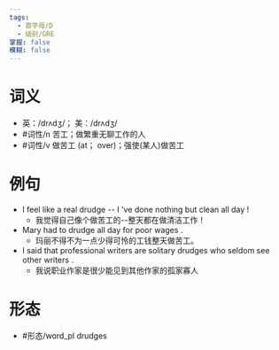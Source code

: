 ```yaml
---
tags:
  - 首字母/D
  - 级别/GRE
掌握: false
模糊: false
---
```

# 词义
- 英：/drʌdʒ/； 美：/drʌdʒ/
- #词性/n  苦工；做繁重无聊工作的人
- #词性/v  做苦工 (at； over)；强使(某人)做苦工
# 例句
- I feel like a real drudge -- I 've done nothing but clean all day !
	- 我觉得自己像个做苦工的--整天都在做清洁工作！
- Mary had to drudge all day for poor wages .
	- 玛丽不得不为一点少得可怜的工钱整天做苦工。
- I said that professional writers are solitary drudges who seldom see other writers .
	- 我说职业作家是很少能见到其他作家的孤家寡人
# 形态
- #形态/word_pl drudges
